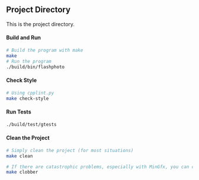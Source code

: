 ## Project Directory

This is the project directory.

#### Build and Run

```bash
# Build the program with make
make
# Run the program
./build/bin/flashphoto
```
 
#### Check Style

```bash
# Using cpplint.py
make check-style
```

#### Run Tests

```bash
./build/test/gtests
```

#### Clean the Project

```bash
# Simply clean the project (for most situations)
make clean

# If there are catastrophic problems, especially with MinGfx, you can clobber everything
make clobber
```
